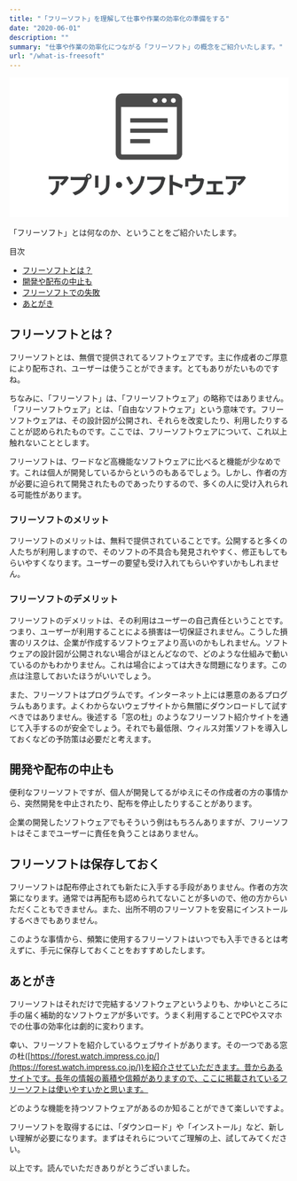 ```yaml
---
title: "「フリーソフト」を理解して仕事や作業の効率化の準備をする"
date: "2020-06-01"
description: ""
summary: "仕事や作業の効率化につながる「フリーソフト」の概念をご紹介いたします。"
url: "/what-is-freesoft"
---
```


![アプリ・ソフトウェアロゴ](about_software.png)

「フリーソフト」とは何なのか、ということをご紹介いたします。

目次
- [フリーソフトとは？](#フリーソフトとは？)
- [開発や配布の中止も](#開発や配布の中止も)
- [フリーソフトでの失敗](#フリーソフトでの失敗)
- [あとがき](#あとがき)

## フリーソフトとは？

フリーソフトとは、無償で提供されてるソフトウェアです。主に作成者のご厚意により配布され、ユーザーは使うことができます。とてもありがたいものですね。

ちなみに、「フリーソフト」は、「フリーソフトウェア」の略称ではありません。「フリーソフトウェア」とは、「自由なソフトウェア」という意味です。フリーソフトウェアは、その設計図が公開され、それらを改変したり、利用したりすることが認められたものです。ここでは、フリーソフトウェアについて、これ以上触れないこととします。

フリーソフトは、ワードなど高機能なソフトウェアに比べると機能が少なめです。これは個人が開発しているからというのもあるでしょう。しかし、作者の方が必要に迫られて開発されたものであったりするので、多くの人に受け入れられる可能性があります。

### フリーソフトのメリット

フリーソフトのメリットは、無料で提供されていることです。公開すると多くの人たちが利用しますので、そのソフトの不具合も発見されやすく、修正もしてもらいやすくなります。ユーザーの要望も受け入れてもらいやすいかもしれません。

### フリーソフトのデメリット

フリーソフトのデメリットは、その利用はユーザーの自己責任ということです。つまり、ユーザーが利用することによる損害は一切保証されません。こうした損害のリスクは、企業が作成するソフトウェアより高いのかもしれません。ソフトウェアの設計図が公開されない場合がほとんどなので、どのような仕組みで動いているのかもわかりません。これは場合によっては大きな問題になります。この点は注意しておいたほうがいいでしょう。

また、フリーソフトはプログラムです。インターネット上には悪意のあるプログラムもあります。よくわからないウェブサイトから無闇にダウンロードして試すべきではありません。後述する「窓の杜」のようなフリーソフト紹介サイトを通じて入手するのが安全でしょう。それでも最低限、ウィルス対策ソフトを導入しておくなどの予防策は必要だと考えます。

## 開発や配布の中止も

便利なフリーソフトですが、個人が開発してるがゆえにその作成者の方の事情から、突然開発を中止されたり、配布を停止したりすることがあります。

企業の開発したソフトウェアでもそういう例はもちろんありますが、フリーソフトはそこまでユーザーに責任を負うことはありません。

## フリーソフトは保存しておく

フリーソフトは配布停止されても新たに入手する手段がありません。作者の方次第になります。通常では再配布も認められてないことが多いので、他の方からいただくこともできません。また、出所不明のフリーソフトを安易にインストールするべきでもありません。

このような事情から、頻繁に使用するフリーソフトはいつでも入手できるとは考えずに、手元に保存しておくことをおすすめしたします。

## あとがき

フリーソフトはそれだけで完結するソフトウェアというよりも、かゆいところに手の届く補助的なソフトウェアが多いです。うまく利用することでPCやスマホでの仕事の効率化は劇的に変わります。

幸い、フリーソフトを紹介しているウェブサイトがあります。その一つである窓の杜([https://forest.watch.impress.co.jp/](https://forest.watch.impress.co.jp/))を紹介させていただきます。昔からあるサイトです。長年の情報の蓄積や信頼がありますので、ここに掲載されているフリーソフトは使いやすいかと思います。



どのような機能を持つソフトウェアがあるのか知ることができて楽しいですよ。

フリーソフトを取得するには、「ダウンロード」や「インストール」など、新しい理解が必要になります。まずはそれらについてご理解の上、試してみてください。

以上です。読んでいただきありがとうございました。
